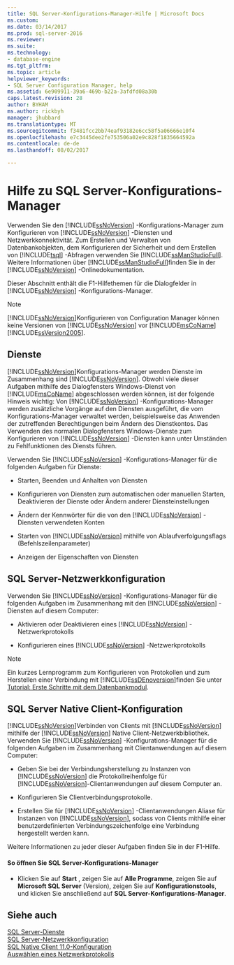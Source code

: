 ```yaml
---
title: SQL Server-Konfigurations-Manager-Hilfe | Microsoft Docs
ms.custom: 
ms.date: 03/14/2017
ms.prod: sql-server-2016
ms.reviewer: 
ms.suite: 
ms.technology:
- database-engine
ms.tgt_pltfrm: 
ms.topic: article
helpviewer_keywords:
- SQL Server Configuration Manager, help
ms.assetid: 6e909911-39a6-469b-b22a-3afdfd08a30b
caps.latest.revision: 28
author: BYHAM
ms.author: rickbyh
manager: jhubbard
ms.translationtype: MT
ms.sourcegitcommit: f3481fcc2bb74eaf93182e6cc58f5a06666e10f4
ms.openlocfilehash: e7c3445dee2fe753506a02e9c828f1835664592a
ms.contentlocale: de-de
ms.lasthandoff: 08/02/2017

---
```

# <a name="sql-server-configuration-manager-help"></a>Hilfe zu SQL Server-Konfigurations-Manager
  Verwenden Sie den [!INCLUDE[ssNoVersion](../../includes/ssnoversion-md.md)] -Konfigurations-Manager zum Konfigurieren von [!INCLUDE[ssNoVersion](../../includes/ssnoversion-md.md)] -Diensten und Netzwerkkonnektivität. Zum Erstellen und Verwalten von Datenbankobjekten, dem Konfigurieren der Sicherheit und dem Erstellen von [!INCLUDE[tsql](../../includes/tsql-md.md)] -Abfragen verwenden Sie [!INCLUDE[ssManStudioFull](../../includes/ssmanstudiofull-md.md)]. Weitere Informationen über [!INCLUDE[ssManStudioFull](../../includes/ssmanstudiofull-md.md)]finden Sie in der [!INCLUDE[ssNoVersion](../../includes/ssnoversion-md.md)] -Onlinedokumentation.  
  
 Dieser Abschnitt enthält die F1-Hilfethemen für die Dialogfelder in [!INCLUDE[ssNoVersion](../../includes/ssnoversion-md.md)] -Konfigurations-Manager.  
  
> [!NOTE]  
>  [!INCLUDE[ssNoVersion](../../includes/ssnoversion-md.md)]Konfigurieren von Configuration Manager können keine Versionen von [!INCLUDE[ssNoVersion](../../includes/ssnoversion-md.md)] vor [!INCLUDE[msCoName](../../includes/msconame-md.md)] [!INCLUDE[ssVersion2005](../../includes/ssversion2005-md.md)].  
  
## <a name="services"></a>Dienste  
 [!INCLUDE[ssNoVersion](../../includes/ssnoversion-md.md)]Konfigurations-Manager werden Dienste im Zusammenhang sind [!INCLUDE[ssNoVersion](../../includes/ssnoversion-md.md)]. Obwohl viele dieser Aufgaben mithilfe des Dialogfensters Windows-Dienst von [!INCLUDE[msCoName](../../includes/msconame-md.md)] abgeschlossen werden können, ist der folgende Hinweis wichtig: Von [!INCLUDE[ssNoVersion](../../includes/ssnoversion-md.md)] -Konfigurations-Manager werden zusätzliche Vorgänge auf den Diensten ausgeführt, die vom Konfigurations-Manager verwaltet werden, beispielsweise das Anwenden der zutreffenden Berechtigungen beim Ändern des Dienstkontos. Das Verwenden des normalen Dialogfensters Windows-Dienste zum Konfigurieren von [!INCLUDE[ssNoVersion](../../includes/ssnoversion-md.md)] -Diensten kann unter Umständen zu Fehlfunktionen des Diensts führen.  
  
 Verwenden Sie [!INCLUDE[ssNoVersion](../../includes/ssnoversion-md.md)] -Konfigurations-Manager für die folgenden Aufgaben für Dienste:  
  
-   Starten, Beenden und Anhalten von Diensten  
  
-   Konfigurieren von Diensten zum automatischen oder manuellen Starten, Deaktivieren der Dienste oder Ändern anderer Diensteinstellungen  
  
-   Ändern der Kennwörter für die von den [!INCLUDE[ssNoVersion](../../includes/ssnoversion-md.md)] -Diensten verwendeten Konten  
  
-   Starten von [!INCLUDE[ssNoVersion](../../includes/ssnoversion-md.md)] mithilfe von Ablaufverfolgungsflags (Befehlszeilenparameter)  
  
-   Anzeigen der Eigenschaften von Diensten  
  
## <a name="sql-server-network-configuration"></a>SQL Server-Netzwerkkonfiguration  
 Verwenden Sie [!INCLUDE[ssNoVersion](../../includes/ssnoversion-md.md)] -Konfigurations-Manager für die folgenden Aufgaben im Zusammenhang mit den [!INCLUDE[ssNoVersion](../../includes/ssnoversion-md.md)] -Diensten auf diesem Computer:  
  
-   Aktivieren oder Deaktivieren eines [!INCLUDE[ssNoVersion](../../includes/ssnoversion-md.md)] -Netzwerkprotokolls  
  
-   Konfigurieren eines [!INCLUDE[ssNoVersion](../../includes/ssnoversion-md.md)] -Netzwerkprotokolls  
  
> [!NOTE]  
>  Ein kurzes Lernprogramm zum Konfigurieren von Protokollen und zum Herstellen einer Verbindung mit [!INCLUDE[ssDEnoversion](../../includes/ssdenoversion-md.md)]finden Sie unter [Tutorial: Erste Schritte mit dem Datenbankmodul](../../relational-databases/tutorial-getting-started-with-the-database-engine.md).  
  
## <a name="sql-server-native-client-configuration"></a>SQL Server Native Client-Konfiguration  
 [!INCLUDE[ssNoVersion](../../includes/ssnoversion-md.md)]Verbinden von Clients mit [!INCLUDE[ssNoVersion](../../includes/ssnoversion-md.md)] mithilfe der [!INCLUDE[ssNoVersion](../../includes/ssnoversion-md.md)] Native Client-Netzwerkbibliothek. Verwenden Sie [!INCLUDE[ssNoVersion](../../includes/ssnoversion-md.md)] -Konfigurations-Manager für die folgenden Aufgaben im Zusammenhang mit Clientanwendungen auf diesem Computer:  
  
-   Geben Sie bei der Verbindungsherstellung zu Instanzen von [!INCLUDE[ssNoVersion](../../includes/ssnoversion-md.md)] die Protokollreihenfolge für [!INCLUDE[ssNoVersion](../../includes/ssnoversion-md.md)]-Clientanwendungen auf diesem Computer an.  
  
-   Konfigurieren Sie Clientverbindungsprotokolle.  
  
-   Erstellen Sie für [!INCLUDE[ssNoVersion](../../includes/ssnoversion-md.md)] -Clientanwendungen Aliase für Instanzen von [!INCLUDE[ssNoVersion](../../includes/ssnoversion-md.md)], sodass von Clients mithilfe einer benutzerdefinierten Verbindungszeichenfolge eine Verbindung hergestellt werden kann.  
  
 Weitere Informationen zu jeder dieser Aufgaben finden Sie in der F1-Hilfe.  
  
#### <a name="to-open-sql-server-configuration-manager"></a>So öffnen Sie SQL Server-Konfigurations-Manager  
  
-   Klicken Sie auf **Start** , zeigen Sie auf **Alle Programme**, zeigen Sie auf **Microsoft SQL Server** (Version), zeigen Sie auf **Konfigurationstools**, und klicken Sie anschließend auf **SQL Server-Konfigurations-Manager**.  
  
## <a name="see-also"></a>Siehe auch  
 [SQL Server-Dienste](../../tools/configuration-manager/sql-server-services.md)   
 [SQL Server-Netzwerkkonfiguration](../../tools/configuration-manager/sql-server-network-configuration.md)   
 [SQL Native Client 11.0-Konfiguration](../../tools/configuration-manager/sql-native-client-11-0-configuration.md)   
 [Auswählen eines Netzwerkprotokolls](http://msdn.microsoft.com/library/6565fb7d-b076-4447-be90-e10d0dec359a)  
  
  
